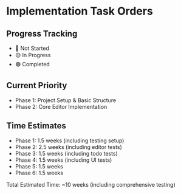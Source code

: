 # Implementation Task Orders

## Progress Tracking
- 🔴 Not Started
- 🟡 In Progress
- 🟢 Completed

## Current Priority
- Phase 1: Project Setup & Basic Structure
- Phase 2: Core Editor Implementation

## Time Estimates
- Phase 1: 1.5 weeks (including testing setup)
- Phase 2: 2.5 weeks (including editor tests)
- Phase 3: 1.5 weeks (including todo tests)
- Phase 4: 1.5 weeks (including UI tests)
- Phase 5: 1.5 weeks
- Phase 6: 1.5 weeks

Total Estimated Time: ~10 weeks (including comprehensive testing)